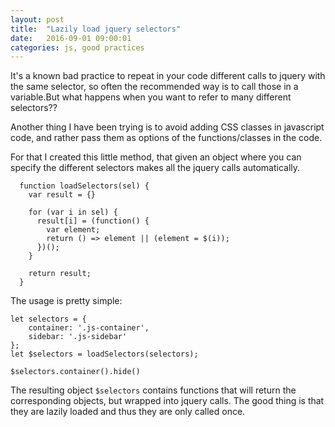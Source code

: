 ```yaml
---
layout: post
title:  "Lazily load jquery selectors"
date:   2016-09-01 09:00:01
categories: js, good practices
---
```


It's a known bad practice to repeat in your code different calls to jquery with the same selector, so often the recommended way is to call those in a variable.But what happens when you want to refer to many different selectors??

Another thing I have been trying is to avoid adding CSS classes in javascript code, and rather pass them as options of the functions/classes in the code.

For that I created this little method, that given an object where you can specify the different selectors makes all the jquery calls automatically.

```
  function loadSelectors(sel) {
    var result = {}
    
    for (var i in sel) {
      result[i] = (function() {
        var element;
        return () => element || (element = $(i));
      })();
    }
    
    return result;
  }
```

The usage is pretty simple:

```
let selectors = {
	container: '.js-container',
	sidebar: '.js-sidebar'
};
let $selectors = loadSelectors(selectors);

$selectors.container().hide()
```

The resulting object `$selectors` contains functions that will return the corresponding objects, but wrapped into jquery calls. The good thing is that they are lazily loaded and thus they are only called once.





